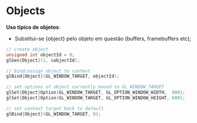 # Objects

**Uso típico de objetos**:

- Substitui-se {object} pelo objeto em questão (buffers, framebuffers etc);
```cpp
// create object
unsigned int objectId = 0;
glGen{Object}(1, &objectId);

// bind/assign object to context
glBind{Object}(GL_WINDOW_TARGET, objectId);

// set options of object currently bound to GL_WINDOW_TARGET
glSet{Object}Option(GL_WINDOW_TARGET, GL_OPTION_WINDOW_WIDTH,  800);
glSet{Object}Option(GL_WINDOW_TARGET, GL_OPTION_WINDOW_HEIGHT, 600);

// set context target back to default
glBind{Object}(GL_WINDOW_TARGET, 0);
```